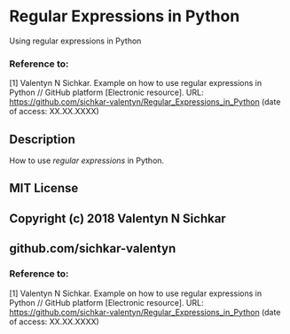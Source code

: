 # Regular Expressions in Python
Using regular expressions in Python

### Reference to:
[1] Valentyn N Sichkar. Example on how to use regular expressions in Python // GitHub platform [Electronic resource]. URL: https://github.com/sichkar-valentyn/Regular_Expressions_in_Python (date of access: XX.XX.XXXX)

## Description
How to use _regular expressions_ in Python.

## MIT License
## Copyright (c) 2018 Valentyn N Sichkar
## github.com/sichkar-valentyn
### Reference to:
[1] Valentyn N Sichkar. Example on how to use regular expressions in Python // GitHub platform [Electronic resource]. URL: https://github.com/sichkar-valentyn/Regular_Expressions_in_Python (date of access: XX.XX.XXXX)
